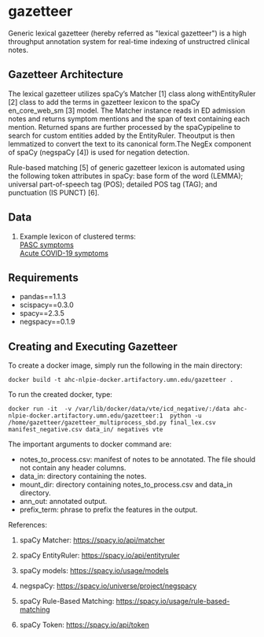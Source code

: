 # gazetteer

Generic lexical gazetteer (hereby referred as "lexical gazetteer") is a high throughput annotation system for real-time indexing of unstructred clinical notes. 

## Gazetteer Architecture

The lexical gazetteer utilizes spaCy’s Matcher [1] class along withEntityRuler [2] class to add the terms in gazetteer lexicon to the spaCy en_core_web_sm [3] model. The Matcher instance reads in ED admission notes and returns symptom mentions and the span of text containing each mention. Returned spans are further processed by the spaCypipeline to search for custom entities added by the EntityRuler. Theoutput is then lemmatized to convert the text to its canonical form.The NegEx component of spaCy (negspaCy [4]) is used for negation detection.

Rule-based matching [5] of generic gazetteer lexicon is automated using the following token attributes in spaCy: base form of the word (LEMMA); universal part-of-speech tag (POS); detailed POS tag (TAG); and punctuation (IS PUNCT) [6].

## Data

1. Example lexicon of clustered terms: \
[PASC symptoms](https://github.com/nlpie/lexical_gazetteer/blob/main/lexica/covid_pasc/PASC_group.csv) \
[Acute COVID-19 symptoms](https://github.com/nlpie/lexical_gazetteer/blob/main/lexica/covid_pasc/ACUTE_group.csv)

## Requirements

- pandas==1.1.3
- scispacy==0.3.0
- spacy==2.3.5
- negspacy==0.1.9

## Creating and Executing Gazetteer

To create a docker image, simply run the following in the main directory:

```docker build -t ahc-nlpie-docker.artifactory.umn.edu/gazetteer .```

To run the created docker, type:

```docker run -it  -v /var/lib/docker/data/vte/icd_negative/:/data ahc-nlpie-docker.artifactory.umn.edu/gazetteer:1  python -u  /home/gazetteer/gazetteer_multiprocess_sbd.py final_lex.csv manifest_negative.csv data_in/ negatives vte```

The important arguments to docker command are:

   - notes_to_process.csv: manifest of notes to be annotated. The file should not contain any header columns.
   - data_in: directory containing the notes.
   - mount_dir: directory containing notes_to_process.csv and data_in directory.
   - ann_out: annotated output.
   - prefix_term: phrase to prefix the features in the output.

References:

1. spaCy Matcher: https://spacy.io/api/matcher

2. spaCy EntityRuler: https://spacy.io/api/entityruler

3. spaCy models: https://spacy.io/usage/models

4. negspaCy: https://spacy.io/universe/project/negspacy

5. spaCy Rule-Based Matching: https://spacy.io/usage/rule-based-matching

6. spaCy Token: https://spacy.io/api/token
